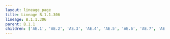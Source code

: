 ```yaml
---
layout: lineage_page
title: Lineage B.1.1.306
lineage: B.1.1.306
parent: B.1.1
children: ['AE.1', 'AE.2', 'AE.3', 'AE.4', 'AE.5', 'AE.6', 'AE.7', 'AE.8', 'B.1.1.306']
---
```

